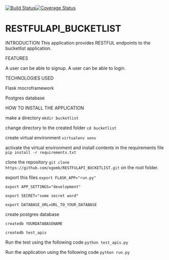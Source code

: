 [![Build Status](https://travis-ci.org/ogomb/RESTFULAPI_BUCKETLIST.svg?branch=master)](https://travis-ci.org/ogomb/RESTFULAPI_BUCKETLIST)[![Coverage Status](https://coveralls.io/repos/github/ogomb/RESTFULAPI_BUCKETLIST/badge.svg?branch=master)](https://coveralls.io/github/ogomb/RESTFULAPI_BUCKETLIST?branch=master)

# RESTFULAPI_BUCKETLIST

INTRODUCTION
This application provides RESTFUL endpoints to the bucketlist application.

FEATURES

A user can be able to signup.
A user can be able to login.

TECHNOLOGIES USED 

Flask mocroframework

Postgres database

HOW TO INSTALL THE APPLICATION

make a directory `mkdir bucketlist`

change directory to the created folder `cd bucketlist`

create virtual environment `virtualenv venv`

activate the virtual environment and install contents in the requirements file `pip install -r requirements.txt`

clone the repository `git clone https://github.com/ogomb/RESTFULAPI_BUCKETLIST.git` on the root folder.

export this files
  `export FLASK_APP="run.py"`
  
   `export APP_SETTINGS="development"`
   
   `export SECRET="some secret word"`
   
   `export DATABASE_URL=URL_TO_YOUR_DATABASE`
   
create postgres database 

`createdb YOURDATABASENAME`

`createdb test_apis`

Run the test using the following code `python test_apis.py`

Run the application using the following code `python run.py`
